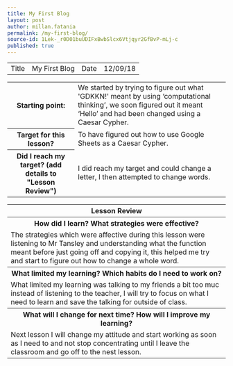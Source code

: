 ```yaml
---
title: My First Blog
layout: post
author: millan.fatania
permalink: /my-first-blog/
source-id: 1Lek-_r0D01buUDIFxBwbSlcx6Vtjqyr2GfBvP-mLj-c
published: true
---
```

<table>
  <tr>
    <td>Title</td>
    <td>My First Blog</td>
    <td>Date</td>
    <td>12/09/18</td>
  </tr>
</table>


<table>
  <tr>
    <th>Starting point:</th>
    <td>We started by trying to figure out what 'GDKKN!' meant by using ‘computational thinking’, we soon figured out it meant ‘Hello’ and had been changed using a Caesar Cypher.</td>
  </tr>
  <tr>
    <th>Target for this lesson?</th>
    <td>To have figured out how to use Google Sheets as a Caesar Cypher.</td>
  </tr>
  <tr>
    <th>Did I reach my target? 
(add details to "Lesson Review")</th>
    <td>I did reach my target and could change a letter, I then attempted to change words.</td>
  </tr>
</table>


<table>
  <tr>
    <th>Lesson Review</th>
  </tr>
  <tr>
    <th>How did I learn? What strategies were effective? </th>
  </tr>
  <tr>
    <td>The strategies which were affective during this lesson were listening to Mr Tansley and understanding what the function meant before just going off and copying it, this helped me try and start to figure out how to change a whole word.
    </td>
  </tr>
  <tr>
    <th>What limited my learning? Which habits do I need to work on? </th>
  </tr>
  <tr>
    <td>What limited my learning was talking to my friends a bit too muc instead of listening to the teacher, I will try to focus on what I need to learn and save the talking for outside of class.</td>
  </tr>
  <tr>
    <th>What will I change for next time? How will I improve my learning?</th>
  </tr>
  <tr>
    <td>Next lesson I will change my attitude and start working as soon as I need to and not stop concentrating until I leave the classroom and go off to the nest lesson.</td>
  </tr>
</table>



